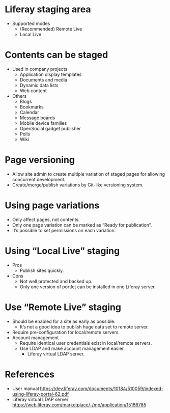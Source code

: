 # Liferay staging area

* Supported modes
  * (Recommended) Remote Live
  * Local Live

# Contents can be staged

* Used in company projects
  * Application display templates
  * Documents and media
  * Dynamic data lists
  * Web content
* Others
  * Blogs
  * Bookmarks
  * Calendar
  * Message boards
  * Mobile device families
  * OpenSocial gadget publisher
  * Polls
  * Wiki

# Page versioning

* Allow site admin to create multiple variation of staged pages for allowing concurrent development.
* Create/merge/publish variations by Git-like versioning system.

# Using page variations

* Only affect pages, not contents.
* Only one page variation can be marked as “Ready for publication”.
* It’s possible to set permissions on each variation.

# Using “Local Live” staging

* Pros
  * Publish sites quickly.
* Cons
  * Not well protected and backed up.
  * Only one version of portlet can be installed in one Liferay server.

# Use “Remote Live” staging

* Should be enabled for a site as early as possible.
  * It’s not a good idea to publish huge data set to remote server.
* Require pre-configuration for local/remote servers.
* Account management
  * Require identical user credentials exist in local/remote servers.
  * Use LDAP and make account management easier.
    * Liferay virtual LDAP server.

# References

* User manual <https://dev.liferay.com/documents/10184/510059/indexed-using-liferay-portal-62.pdf>
* Liferay virtual LDAP server <https://web.liferay.com/marketplace/-/mp/application/15186785>